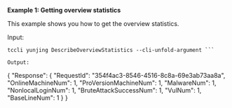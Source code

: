 **Example 1: Getting overview statistics**

This example shows you how to get the overview statistics.

Input: 

```
tccli yunjing DescribeOverviewStatistics --cli-unfold-argument ```

Output: 
```
{
    "Response": {
        "RequestId": "354f4ac3-8546-4516-8c8a-69e3ab73aa8a",
        "OnlineMachineNum": 1,
        "ProVersionMachineNum": 1,
        "MalwareNum": 1,
        "NonlocalLoginNum": 1,
        "BruteAttackSuccessNum": 1,
        "VulNum": 1,
        "BaseLineNum": 1
    }
}
```

